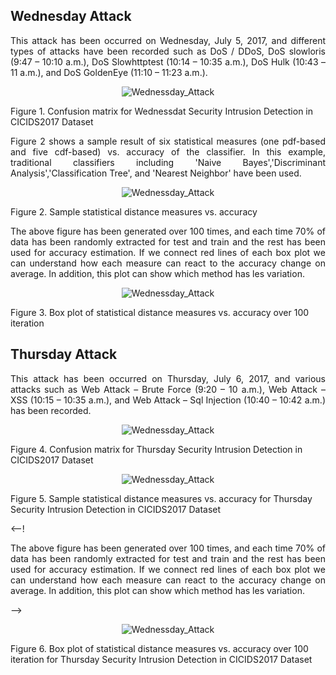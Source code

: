 ## Wednesday Attack
<p align="justify">This attack has been occurred on Wednesday, July 5, 2017, and different types of attacks have been recorded such as DoS / DDoS, DoS slowloris (9:47 – 10:10 a.m.), DoS Slowhttptest (10:14 – 10:35 a.m.), DoS Hulk (10:43 – 11 a.m.), and DoS GoldenEye (11:10 – 11:23 a.m.). </p>

<p align="center">
 <img src="https://github.com/ISorokos/SafeML/blob/master/Implementation_in_MATLAB/Sample_Results_Security_Example/Security_Dataset_W01.png" alt="Wednessday_Attack">
 <figcaption>Figure 1. Confusion matrix for Wednessdat Security Intrusion Detection in CICIDS2017 Dataset</figcaption>
</p>
<p align="justify">Figure 2 shows a sample result of six statistical measures (one pdf-based and five cdf-based) vs. accuracy of the classifier. In this example, traditional classifiers including 'Naive Bayes','Discriminant Analysis','Classification Tree', and 'Nearest Neighbor' have been used. </p>
<p align="center">
 <img src="https://github.com/ISorokos/SafeML/blob/master/Implementation_in_MATLAB/Sample_Results_Security_Example/Security_Dataset_W02.png" alt="Wednessday_Attack">
 <figcaption>Figure 2. Sample statistical distance measures vs. accuracy</figcaption>
</p>
<p align="justify">The above figure has been generated over 100 times, and each time 70% of data has been randomly extracted for test and train and the rest has been used for accuracy estimation. If we connect red lines of each box plot we can understand how each measure can react to the accuracy change on average. In addition, this plot can show which method has les variation.</p>
<p align="center">
 <img src="https://github.com/ISorokos/SafeML/blob/master/Implementation_in_MATLAB/Sample_Results_Security_Example/Security_Dataset_W03.png" alt="Wednessday_Attack">
 <figcaption>Figure 3. Box plot of statistical distance measures vs. accuracy over 100 iteration</figcaption>
</p>

## Thursday Attack
<p align="justify">This attack has been occurred on Thursday, July 6, 2017, and various attacks such as Web Attack – Brute Force (9:20 – 10 a.m.), Web Attack – XSS (10:15 – 10:35 a.m.), and Web Attack – Sql Injection (10:40 – 10:42 a.m.) has been recorded.</p>
<p align="center">
<img src="https://github.com/ISorokos/SafeML/blob/master/Implementation_in_MATLAB/Sample_Results_Security_Example/Security_Dataset_Th01.png" alt="Wednessday_Attack">
 <figcaption>Figure 4. Confusion matrix for Thursday Security Intrusion Detection in CICIDS2017 Dataset</figcaption>
</p>

<p align="center">
 <img src="https://github.com/ISorokos/SafeML/blob/master/Implementation_in_MATLAB/Sample_Results_Security_Example/Security_Dataset_W02.png" alt="Wednessday_Attack">
 <figcaption>Figure 5. Sample statistical distance measures vs. accuracy for Thursday Security Intrusion Detection in CICIDS2017 Dataset</figcaption>
</p>
<--! <p align="justify">The above figure has been generated over 100 times, and each time 70% of data has been randomly extracted for test and train and the rest has been used for accuracy estimation. If we connect red lines of each box plot we can understand how each measure can react to the accuracy change on average. In addition, this plot can show which method has les variation.</p> -->
<p align="center">
 <img src="https://github.com/ISorokos/SafeML/blob/master/Implementation_in_MATLAB/Sample_Results_Security_Example/Security_Dataset_W03.png" alt="Wednessday_Attack">
 <figcaption>Figure 6. Box plot of statistical distance measures vs. accuracy over 100 iteration for Thursday Security Intrusion Detection in CICIDS2017 Dataset</figcaption>
</p>
